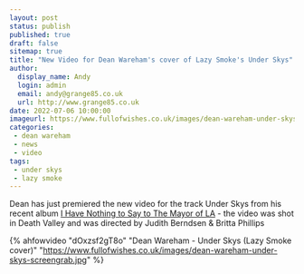 ```yaml
---
layout: post
status: publish
published: true
draft: false
sitemap: true
title: "New Video for Dean Wareham's cover of Lazy Smoke's Under Skys"
author: 
  display_name: Andy
  login: admin
  email: andy@grange85.co.uk
  url: http://www.grange85.co.uk
date: 2022-07-06 10:00:00
imageurl: https://www.fullofwishes.co.uk/images/dean-wareham-under-skys-screengrab.jpg
categories:
 - dean wareham
 - news
 - video
tags:
 - under skys
 - lazy smoke
---
```

Dean has just premiered the new video for the track Under Skys from his recent album [I Have Nothing to Say to The Mayor of LA](/database/dean-and-britta/dean-wareham-releases/dean-wareham-i-have-nothing-to-say-to-the-mayor-of-la/) - the video was shot in Death Valley and was directed by Judith Berndsen & Britta Phillips

{% ahfowvideo "dOxzsf2gT8o" "Dean Wareham - Under Skys (Lazy Smoke cover)" "https://www.fullofwishes.co.uk/images/dean-wareham-under-skys-screengrab.jpg" %}
